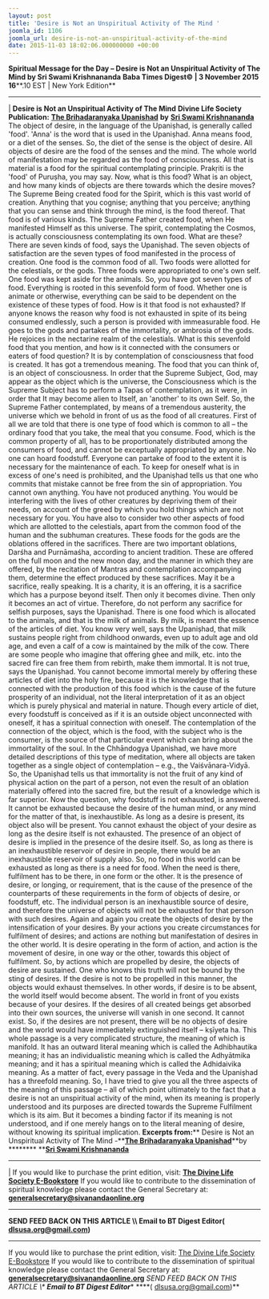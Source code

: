 ```yaml
---
layout: post
title: 'Desire is Not an Unspiritual Activity of The Mind '
joomla_id: 1106
joomla_url: desire-is-not-an-unspiritual-activity-of-the-mind
date: 2015-11-03 18:02:06.000000000 +00:00
---
```

**Spiritual Message for the Day – Desire is Not an Unspiritual Activity of The Mind by Sri Swami Krishnananda**
 **Baba Times Digest© | 3 November 2015 16****.10 EST | New York Edition**
* * *
| 
**Desire is Not an Unspiritual Activity of The Mind**
**Divine Life Society Publication:** [**The Brihadaranyaka Upanishad**](http://www.swami-krishnananda.org/brdup/brhad_I-05.html) **by** [**Sri Swami Krishnananda**](http://www.dlshq.org/saints/krishnananda.htm)
The object of desire, in the language of the Upaniṣhad, is generally called 'food'. 'Anna' is the word that is used in the Upaniṣhad. Anna means food, or a diet of the senses. So, the diet of the sense is the object of desire. All objects of desire are the food of the senses and the mind. The whole world of manifestation may be regarded as the food of consciousness. All that is material is a food for the spiritual contemplating principle. Prakṛiti is the 'food' of Puruṣha, you may say. Now, what is this food? What is an object, and how many kinds of objects are there towards which the desire moves?
The Supreme Being created food for the Spirit, which is this vast world of creation. Anything that you cognise; anything that you perceive; anything that you can sense and think through the mind, is the food thereof. That food is of various kinds.
The Supreme Father created food, when He manifested Himself as this universe. The spirit, contemplating the Cosmos, is actually consciousness contemplating its own food. What are these? There are seven kinds of food, says the Upaniṣhad. The seven objects of satisfaction are the seven types of food manifested in the process of creation. One food is the common food of all. Two foods were allotted for the celestials, or the gods. Three foods were appropriated to one's own self. One food was kept aside for the animals. So, you have got seven types of food. Everything is rooted in this sevenfold form of food. Whether one is animate or otherwise, everything can be said to be dependent on the existence of these types of food. How is it that food is not exhausted? If anyone knows the reason why food is not exhausted in spite of its being consumed endlessly, such a person is provided with immeasurable food. He goes to the gods and partakes of the immortality, or ambrosia of the gods. He rejoices in the nectarine realm of the celestials.
What is this sevenfold food that you mention, and how is it connected with the consumers or eaters of food question?
It is by contemplation of consciousness that food is created. It has got a tremendous meaning. The food that you can think of, is an object of consciousness. In order that the Supreme Subject, God, may appear as the object which is the universe, the Consciousness which is the Supreme Subject has to perform a Tapas of contemplation, as it were, in order that It may become alien to Itself, an 'another' to its own Self. So, the Supreme Father contemplated, by means of a tremendous austerity, the universe which we behold in front of us as the food of all creatures.
First of all we are told that there is one type of food which is common to all – the ordinary food that you take, the meal that you consume. Food, which is the common property of all, has to be proportionately distributed among the consumers of food, and cannot be exceptually appropriated by anyone. No one can hoard foodstuff. Everyone can partake of food to the extent it is necessary for the maintenance of each. To keep for oneself what is in excess of one's need is prohibited, and the Upaniṣhad tells us that one who commits that mistake cannot be free from the sin of appropriation. You cannot own anything. You have not produced anything. You would be interfering with the lives of other creatures by depriving them of their needs, on account of the greed by which you hold things which are not necessary for you.
You have also to consider two other aspects of food which are allotted to the celestials, apart from the common food of the human and the subhuman creatures. These foods for the gods are the oblations offered in the sacrifices. There are two important oblations, Darśha and Purnāmaśha, according to ancient tradition. These are offered on the full moon and the new moon day, and the manner in which they are offered, by the recitation of Mantras and contemplation accompanying them, determine the effect produced by these sacrifices. May it be a sacrifice, really speaking. It is a charity, it is an offering, it is a sacrifice which has a purpose beyond itself. Then only it becomes divine. Then only it becomes an act of virtue. Therefore, do not perform any sacrifice for selfish purposes, says the Upaniṣhad.
There is one food which is allocated to the animals, and that is the milk of animals. By milk, is meant the essence of the articles of diet. You know very well, says the Upaniṣhad, that milk sustains people right from childhood onwards, even up to adult age and old age, and even a calf of a cow is maintained by the milk of the cow.
There are some people who imagine that offering ghee and milk, etc. into the sacred fire can free them from rebirth, make them immortal. It is not true, says the Upaniṣhad. You cannot become immortal merely by offering these articles of diet into the holy fire, because it is the knowledge that is connected with the production of this food which is the cause of the future prosperity of an individual, not the literal interpretation of it as an object which is purely physical and material in nature. Though every article of diet, every foodstuff is conceived as if it is an outside object unconnected with oneself, it has a spiritual connection with oneself. The contemplation of the connection of the object, which is the food, with the subject who is the consumer, is the source of that particular event which can bring about the immortality of the soul. In the Chhāndogya Upanishad, we have more detailed descriptions of this type of meditation, where all objects are taken together as a single object of contemplation – e.g., the Vaiśvānara-Vidyā. So, the Upaniṣhad tells us that immortality is not the fruit of any kind of physical action on the part of a person, not even the result of an oblation materially offered into the sacred fire, but the result of a knowledge which is far superior.
Now the question, why foodstuff is not exhausted, is answered. It cannot be exhausted because the desire of the human mind, or any mind for the matter of that, is inexhaustible. As long as a desire is present, its object also will be present. You cannot exhaust the object of your desire as long as the desire itself is not exhausted. The presence of an object of desire is implied in the presence of the desire itself. So, as long as there is an inexhaustible reservoir of desire in people, there would be an inexhaustible reservoir of supply also. So, no food in this world can be exhausted as long as there is a need for food. When the need is there, fulfilment has to be there, in one form or the other. It is the presence of desire, or longing, or requirement, that is the cause of the presence of the counterparts of these requirements in the form of objects of desire, or foodstuff, etc. The individual person is an inexhaustible source of desire, and therefore the universe of objects will not be exhausted for that person with such desires.
Again and again you create the objects of desire by the intensification of your desires. By your actions you create circumstances for fulfilment of desires; and actions are nothing but manifestation of desires in the other world. It is desire operating in the form of action, and action is the movement of desire, in one way or the other, towards this object of fulfilment. So, by actions which are propelled by desire, the objects of desire are sustained. One who knows this truth will not be bound by the sting of desires.
If the desire is not to be propelled in this manner, the objects would exhaust themselves. In other words, if desire is to be absent, the world itself would become absent. The world in front of you exists because of your desires. If the desires of all created beings get absorbed into their own sources, the universe will vanish in one second. It cannot exist. So, if the desires are not present, there will be no objects of desire and the world would have immediately extinguished itself – kṣīyeta ha.
This whole passage is a very complicated structure, the meaning of which is manifold. It has an outward literal meaning which is called the Adhibhautika meaning; it has an individualistic meaning which is called the Adhyātmika meaning; and it has a spiritual meaning which is called the Adhidaivika meaning. As a matter of fact, every passage in the Veda and the Upaniṣhad has a threefold meaning. So, I have tried to give you all the three aspects of the meaning of this passage – all of which point ultimately to the fact that a desire is not an unspiritual activity of the mind, when its meaning is properly understood and its purposes are directed towards the Supreme Fulfilment which is its aim. But it becomes a binding factor if its meaning is not understood, and if one merely hangs on to the literal meaning of desire, without knowing its spiritual implication.
**Excerpts from:**** Desire is Not an Unspiritual Activity of The Mind -**[**The Brihadaranyaka Upanishad**](http://www.swami-krishnananda.org/brdup/brhad_I-05.html)**by ******** ****[Sri Swami Krishnananda](http://www.dlshq.org/saints/krishnananda.htm)**
****  
 |
If you would like to purchase the print edition, visit: **[The Divine Life Society E-Bookstore](http://www.dlshq.org/download/download.htm)**
If you would like to contribute to the dissemination of spiritual knowledge please contact the General Secretary at: [](mailto:%20%3Cscript%20type=%27text/javascript%27%3E%20%3C%21--%20var%20prefix%20=%20%27ma%27%20+%20%27il%27%20+%20%27to%27;%20var%20path%20=%20%27hr%27%20+%20%27ef%27%20+%20%27=%27;%20var%20addy57016%20=%20%27generalsecretary%27%20+%20%27@%27;%20addy57016%20=%20addy57016%20+%20%27sivanandaonline%27%20+%20%27.%27%20+%20%27org%27;%20document.write%28%27%3Ca%20%27%20+%20path%20+%20%27%5C%27%27%20+%20prefix%20+%20%27:%27%20+%20addy57016%20+%20%27%5C%27%3E%27%29;%20document.write%28addy57016%29;%20document.write%28%27%3C%5C/a%3E%27%29;%20//--%3E%5Cn%20%3C/script%3E%3Cscript%20type=%27text/javascript%27%3E%20%3C%21--%20document.write%28%27%3Cspan%20style=%5C%27display:%20none;%5C%27%3E%27%29;%20//--%3E%20%3C/script%3EThis%20email%20address%20is%20being%20protected%20from%20spambots.%20You%20need%20JavaScript%20enabled%20to%20view%20it.%20%3Cscript%20type=%27text/javascript%27%3E%20%3C%21--%20document.write%28%27%3C/%27%29;%20document.write%28%27span%3E%27%29;%20//--%3E%20%3C/script%3E?subject=Contribution%20to%20Dissemination%20of%20Spiritual%20Knowledge) **generalsecretary@sivanandaonline.org**
****
**SEND FEED BACK ON THIS ARTICLE \\\ Email to BT Digest Editor[](mailto:%20%3Cscript%20type=%27text/javascript%27%3E%20%3C%21--%20var%20prefix%20=%20%27ma%27%20+%20%27il%27%20+%20%27to%27;%20var%20path%20=%20%27hr%27%20+%20%27ef%27%20+%20%27=%27;%20var%20addy72654%20=%20%27dlsusa.org%27%20+%20%27@%27;%20addy72654%20=%20addy72654%20+%20%27gmail%27%20+%20%27.%27%20+%20%27com%27;%20document.write%28%27%3Ca%20%27%20+%20path%20+%20%27%5C%27%27%20+%20prefix%20+%20%27:%27%20+%20addy72654%20+%20%27%5C%27%3E%27%29;%20document.write%28addy72654%29;%20document.write%28%27%3C%5C/a%3E%27%29;%20//--%3E%5Cn%20%3C/script%3E%3Cscript%20type=%27text/javascript%27%3E%20%3C%21--%20document.write%28%27%3Cspan%20style=%5C%27display:%20none;%5C%27%3E%27%29;%20//--%3E%20%3C/script%3EThis%20email%20address%20is%20being%20protected%20from%20spambots.%20You%20need%20JavaScript%20enabled%20to%20view%20it.%20%3Cscript%20type=%27text/javascript%27%3E%20%3C%21--%20document.write%28%27%3C/%27%29;%20document.write%28%27span%3E%27%29;%20//--%3E%20%3C/script%3E?subject=DLS%20Posts)( [dlsusa.org@gmail.com](mailto:dlsusa.org@gmail.com))**
* * *
  
If you would like to purchase the print edition, visit: [The Divine Life Society E-Bookstore](http://www.dlshq.org/download/download.htm)
If you would like to contribute to the dissemination of spiritual knowledge please contact the General Secretary at: **[generalsecretary@sivanandaonline.org](mailto:generalsecretary@sivanandaonline.org)**
**SEND FEED BACK ON THIS ARTICLE \\\**  **Email to BT Digest Editor**** [](mailto:%20%3Cscript%20type=%27text/javascript%27%3E%20%3C%21--%20var%20prefix%20=%20%27ma%27%20+%20%27il%27%20+%20%27to%27;%20var%20path%20=%20%27hr%27%20+%20%27ef%27%20+%20%27=%27;%20var%20addy72654%20=%20%27dlsusa.org%27%20+%20%27@%27;%20addy72654%20=%20addy72654%20+%20%27gmail%27%20+%20%27.%27%20+%20%27com%27;%20document.write%28%27%3Ca%20%27%20+%20path%20+%20%27%5C%27%27%20+%20prefix%20+%20%27:%27%20+%20addy72654%20+%20%27%5C%27%3E%27%29;%20document.write%28addy72654%29;%20document.write%28%27%3C%5C/a%3E%27%29;%20//--%3E%5Cn%20%3C/script%3E%3Cscript%20type=%27text/javascript%27%3E%20%3C%21--%20document.write%28%27%3Cspan%20style=%5C%27display:%20none;%5C%27%3E%27%29;%20//--%3E%20%3C/script%3EThis%20email%20address%20is%20being%20protected%20from%20spambots.%20You%20need%20JavaScript%20enabled%20to%20view%20it.%20%3Cscript%20type=%27text/javascript%27%3E%20%3C%21--%20document.write%28%27%3C/%27%29;%20document.write%28%27span%3E%27%29;%20//--%3E%20%3C/script%3E?subject=DLS%20Posts)****( [dlsusa.org@gmail.com](mailto:dlsusa.org@gmail.com))**  
